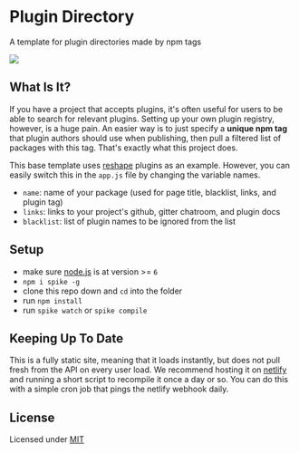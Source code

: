 # Plugin Directory

A template for plugin directories made by npm tags

<img src='http://files.jenius.im/_/Jpd4mAR.png'>

## What Is It?

If you have a project that accepts plugins, it's often useful for users to be able to search for relevant plugins. Setting up your own plugin registry, however, is a huge pain. An easier way is to just specify a **unique npm tag** that plugin authors should use when publishing, then pull a filtered list of packages with this tag. That's exactly what this project does.

This base template uses [reshape](https://github.com/reshape) plugins as an example. However, you can easily switch this in the `app.js` file by changing the variable names.

- `name`: name of your package (used for page title, blacklist, links, and plugin tag)
- `links`: links to your project's github, gitter chatroom, and plugin docs
- `blacklist`: list of plugin names to be ignored from the list

## Setup

- make sure [node.js](http://nodejs.org) is at version >= `6`
- `npm i spike -g`
- clone this repo down and `cd` into the folder
- run `npm install`
- run `spike watch` or `spike compile`

## Keeping Up To Date

This is a fully static site, meaning that it loads instantly, but does not pull fresh from the API on every user load. We recommend hosting it on [netlify](https://netlify.com) and running a short script to recompile it once a day or so. You can do this with a simple cron job that pings the netlify webhook daily.

## License

Licensed under [MIT](license.md)
